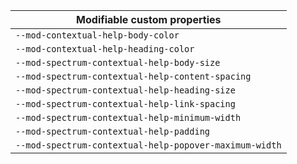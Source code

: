 | Modifiable custom properties                           |
| ------------------------------------------------------ |
| `--mod-contextual-help-body-color`                     |
| `--mod-contextual-help-heading-color`                  |
| `--mod-spectrum-contextual-help-body-size`             |
| `--mod-spectrum-contextual-help-content-spacing`       |
| `--mod-spectrum-contextual-help-heading-size`          |
| `--mod-spectrum-contextual-help-link-spacing`          |
| `--mod-spectrum-contextual-help-minimum-width`         |
| `--mod-spectrum-contextual-help-padding`               |
| `--mod-spectrum-contextual-help-popover-maximum-width` |
